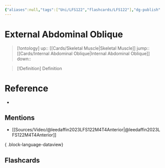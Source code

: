 ```yaml
---
{"aliases":null,"tags":["Uni/LFS122","flashcards/LFS122"],"dg-publish":true,"permalink":"/cards/external-abdominal-oblique/","dgPassFrontmatter":true}
---
```


# External Abdominal Oblique

> [!ontology]
> up:: [[Cards/Skeletal Muscle\|Skeletal Muscle]]
> jump:: [[Cards/Internal Abdominal Oblique\|Internal Abdominal Oblique]]
> down:: 

> [!Definition] Definition
> 

# Reference
- 

## Mentions
- [[Sources/Video/@leedaffin2023LFS122M4T4Anterior\|@leedaffin2023LFS122M4T4Anterior]]

{ .block-language-dataview}

## Flashcards
